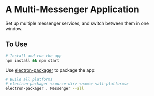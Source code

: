 # A Multi-Messenger Application

Set up multiple messenger services, and switch between them in one window.

## To Use

```bash
# Install and run the app
npm install && npm start
```

Use [electron-packager](https://github.com/electron-userland/electron-packager) to package the app:
```bash
# Build all platforms
# electron-packager <source-dir> <name> <all-platforms>
electron-packager . Messenger --all
```
